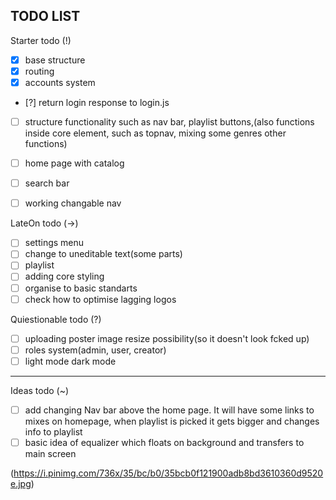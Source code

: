 TODO LIST
-------------------------------------------------------------------------------

Starter todo (!)
- [x] base structure
- [x] routing
- [x] accounts system 
- [?] return login response to login.js
- [ ] structure functionality such as nav bar, playlist buttons,(also functions inside core element, such as topnav, mixing some genres other functions)
- [ ] home page with catalog
- [ ] search bar
- [ ] working changable nav


LateOn todo (->)
- [ ] settings menu 
- [ ] change to uneditable text(some parts)
- [ ] playlist
- [ ] adding core styling
- [ ] organise to basic standarts
- [ ] check how to optimise lagging logos 

Quiestionable todo (?)
- [ ] uploading poster image resize possibility(so it doesn't look fcked up)
- [ ] roles system(admin, user, creator)
- [ ] light mode dark mode

-------------------------------------------------------------------------------
Ideas todo (~)

- [ ] add changing Nav bar above the home page. It will have some links to mixes on homepage, when playlist is picked it gets bigger and changes info to playlist 
- [ ] basic idea of equalizer which floats on background and transfers to main screen 

(https://i.pinimg.com/736x/35/bc/b0/35bcb0f121900adb8bd3610360d9520e.jpg)